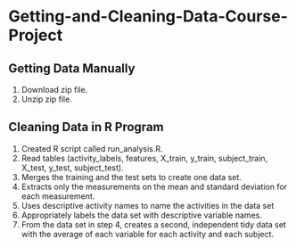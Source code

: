 # Getting-and-Cleaning-Data-Course-Project

## Getting Data Manually

1. Download zip file.
2. Unzip zip file.

## Cleaning Data in R Program

1. Created R script called run_analysis.R.
2. Read tables (activity_labels, features, X_train, y_train, subject_train, X_test, y_test, subject_test).
3. Merges the training and the test sets to create one data set.
4. Extracts only the measurements on the mean and standard deviation for each measurement.
5. Uses descriptive activity names to name the activities in the data set
6. Appropriately labels the data set with descriptive variable names.
7. From the data set in step 4, creates a second, independent tidy data set with the average of each variable for each activity and each subject.
